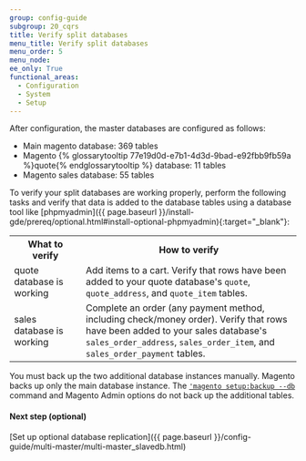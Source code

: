 ```yaml
---
group: config-guide
subgroup: 20_cqrs
title: Verify split databases
menu_title: Verify split databases
menu_order: 5
menu_node:
ee_only: True
functional_areas:
  - Configuration
  - System
  - Setup
---
```


After configuration, the master databases are configured as follows:

-   Main magento database: 369 tables
-   Magento {% glossarytooltip 77e19d0d-e7b1-4d3d-9bad-e92fbb9fb59a %}quote{% endglossarytooltip %} database: 11 tables
-   Magento sales database: 55 tables

To verify your split databases are working properly, perform the following tasks and verify that data is added to the database tables using a database tool like [phpmyadmin]({{ page.baseurl }}/install-gde/prereq/optional.html#install-optional-phpmyadmin){:target="\_blank"}:

<table>
  <tbody>
  	<col width="25%">
  	<col width="75%">
  	<tr>
  		<th>What to verify</th>
  		<th>How to verify</th>
  	</tr>
  <tr>
  	<td>quote database is working</td>
  	<td>Add items to a cart. Verify that rows have been added to your quote database's <code>quote</code>, <code>quote_address</code>, and <code>quote_item</code> tables.</td>
  </tr>
  <tr>
  	<td>sales database is working</td>
  	<td>Complete an order (any payment method, including check/money order). Verify that rows have been added to your sales database's <code>sales_order_address</code>, <code>sales_order_item</code>, and <code>sales_order_payment</code> tables.</td>
  </tr>
  </tbody>
</table>

<div class="bs-callout bs-callout-warning" markdown="1">
You must back up the two additional database instances manually. Magento backs up only the main database instance. The <a href="{{ page.baseurl }}/install-gde/install/cli/install-cli-backup.html"><code>'magento setup:backup --db</code></a> command and Magento Admin options do not back up the additional tables.
</div>

#### Next step (optional)
[Set up optional database replication]({{ page.baseurl }}/config-guide/multi-master/multi-master_slavedb.html)
